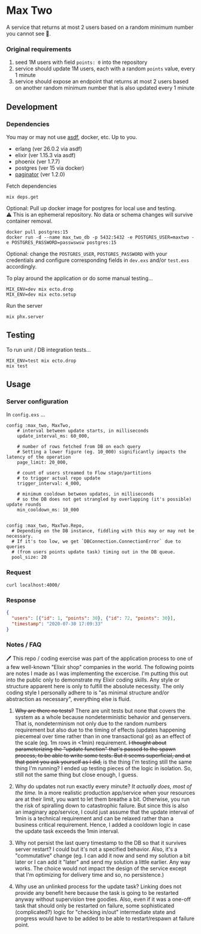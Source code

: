 Max Two
===

A service that returns at most 2 users based on a random minimum number you cannot see :ghost:.

### Original requirements
1. seed 1M users with field `points: 0` into the repository
2. service should update 1M users, each with a random `points` value, every 1 minute
3. service should expose an endpoint that returns at most 2 users based on another random minimum number that is also updated every 1 minute

## Development

### Dependencies
You may or may not use [asdf](https://asdf-vm.com/), docker, etc. Up to you.
- erlang (ver 26.0.2 via asdf)
- elixir (ver 1.15.3 via asdf)
- phoenix (ver 1.7.7)
- postgres (ver 15 via docker)
- [paginator](https://github.com/duffelhq/paginator) (ver 1.2.0)

Fetch dependencies
```
mix deps.get
```
Optional: Pull up docker image for postgres for local use and testing.
<br>:warning: This is an ephemeral repository. No data or schema changes will survive container removal.
```
docker pull postgres:15
docker run -d --name max_two_db -p 5432:5432 -e POSTGRES_USER=maxtwo -e POSTGRES_PASSWORD=passwswsw postgres:15
```
Optional: change the `POSTGRES_USER`, `POSTGRES_PASSWORD` with your credentials and configure corresponding fields in  `dev.exs` and/or `test.exs` accordingly.

To play around the application or do some manual testing...
```
MIX_ENV=dev mix ecto.drop
MIX_ENV=dev mix ecto.setup
```
Run the server
```
mix phx.server
```

## Testing
To run unit / DB integration tests...
```
MIX_ENV=test mix ecto.drop
mix test
```

## Usage
### Server configuration
In `config.exs` ...
```
config :max_two, MaxTwo,
    # interval between update starts, in milliseconds
    update_interval_ms: 60_000,

    # number of rows fetched from DB on each query
    # Setting a lower figure (eg. 10_000) significantly impacts the latency of the operation
    page_limit: 20_000,

    # count of users streamed to Flow stage/partitions
    # to trigger actual repo update
    trigger_interval: 4_000,

    # minimum cooldown between updates, in milliseconds
    # so the DB does not get strangled by overlapping (it's possible) update rounds
    min_cooldown_ms: 10_000


config :max_two, MaxTwo.Repo,
  # Depending on the DB instance, fiddling with this may or may not be necessary.
  # If it's too low, we get `DBConnection.ConnectionError` due to queries
  # (from users points update task) timing out in the DB queue.
  pool_size: 20
```

### Request
```
curl localhost:4000/
```

### Response
```json
{
  "users": [{"id": 1, "points": 30}, {"id": 72, "points": 30}],
  "timestamp": "2020-07-30 17:09:33"
}
```

### Notes / FAQ

:pen: This repo / coding exercise was part of the application process to one of a few well-known "Elixir shop" companies in the world. The following points are notes I made as I was implementing the excercise. I'm putting this out into the public only to demonstrate my Elixir coding skills. Any style or structure apparent here is only to fulfill the absolute necessity. The only coding style I personally adhere to is "as minimal structure and/or abstraction as necessary", everything else is fluid.

1. ~~Why are there no tests?~~ There are unit tests but none that covers the system as a whole because nondeterministic behavior and genservers. That is, nondeterminism not only due to the random numbers requirement but also due to the timing of effects (updates happening piecemeal over time rather than in one transactional go) as an effect of the scale (eg. 1m rows in <1min) requirement. ~~I thought about parameterizing the "update function" that's passed to the spawn process, to be able to write some tests. But it seems superficial, and at that point you ask yourself as I did,~~ is the thing I'm testing still the same thing I'm running? I ended up testing pieces of the logic in isolation. So, still not the same thing but close enough, I guess.

2. Why do updates not run exactly every minute? *It actually does, most of the time.* In a more realistic production app/service when your resources are at their limit, you want to let them breathe a bit. Otherwise, you run the risk of spiralling down to catastrophic failure. But since this is also an imaginary app/service, I could just assume that the update interval of 1min is a technical requirement and can be relaxed rather than a business critical requirement. Hence, I added a cooldown logic in case the update task exceeds the 1min interval.

3. Why not persist the last query timestamp to the DB so that it survives server restart? I could but it's not a specified behavior. Also, it's a "commutative" change (eg. I can add it now and send my solution a bit later or I can add it "later" and send my solution a little earlier. Any way works. The choice would not impact the design of the service except that I'm optimizing for delivery time and so, no persistence.)

4. Why use an unlinked process for the update task? Linking does not provide any benefit here because the task is going to be restarted anyway without supervision tree goodies. Also, even if it was a one-off task that should only be restarted on failure, some sophisticated (complicated?) logic for "checking in/out" intermediate state and progress would have to be added to be able to restart/respawn at failure point. 